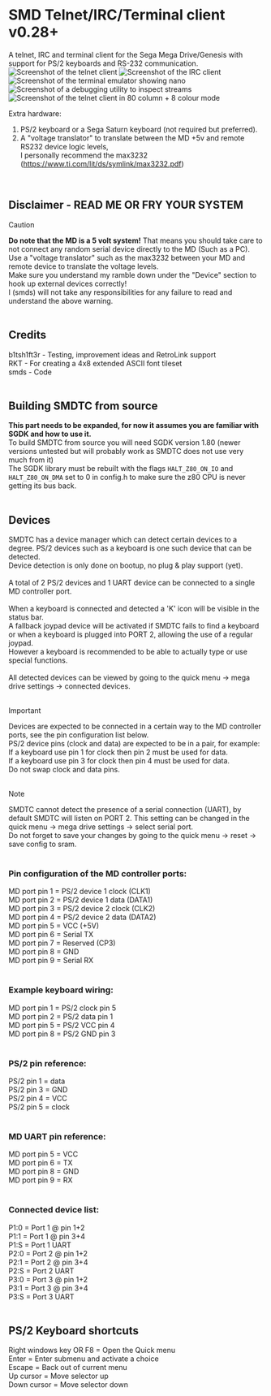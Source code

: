 
# SMD Telnet/IRC/Terminal client v0.28+
A telnet, IRC and terminal client for the Sega Mega Drive/Genesis with support for PS/2 keyboards and RS-232 communication.<br>
![Screenshot of the telnet client](https://deceptsoft.com/smdtc_extra_git/telnet_small.png)
![Screenshot of the IRC client](https://deceptsoft.com/smdtc_extra_git/irc_small.png)
![Screenshot of the terminal emulator showing nano](https://deceptsoft.com/smdtc_extra_git/blastem_20240401_104314.png)
![Screenshot of a debugging utility to inspect streams](https://deceptsoft.com/smdtc_extra_git/hexview_small.png)
![Screenshot of the telnet client in 80 column + 8 colour mode](https://deceptsoft.com/smdtc_extra_git/blastem_20240401_203819.png)

Extra hardware:<br>
1. PS/2 keyboard or a Sega Saturn keyboard (not required but preferred).<br>
2. A "voltage translator" to translate between the MD +5v and remote RS232 device logic levels,<br>
I personally recommend the max3232 (https://www.ti.com/lit/ds/symlink/max3232.pdf)<br>
<br>

## Disclaimer - READ ME OR FRY YOUR SYSTEM
> [!CAUTION]
**Do note that the MD is a 5 volt system!** That means you should take care to not connect any random serial device directly to the MD (Such as a PC).<br>
Use a "voltage translator" such as the max3232 between your MD and remote device to translate the voltage levels.<br>
Make sure you understand my ramble down under the "Device" section to hook up external devices correctly!<br>
I (smds) will not take any responsibilities for any failure to read and understand the above warning.<br>
<br>

## Credits
b1tsh1ft3r - Testing, improvement ideas and RetroLink support<br>
RKT - For creating a 4x8 extended ASCII font tileset<br>
smds - Code<br>
<br>

## Building SMDTC from source
**This part needs to be expanded, for now it assumes you are familiar with SGDK and how to use it.**<br>
To build SMDTC from source you will need SGDK version 1.80 (newer versions untested but will probably work as SMDTC does not use very much from it)<br>
The SGDK library must be rebuilt with the flags `HALT_Z80_ON_IO` and `HALT_Z80_ON_DMA` set to 0 in config.h to make sure the z80 CPU is never getting its bus back.<br>
<br>

## Devices
SMDTC has a device manager which can detect certain devices to a degree. PS/2 devices such as a keyboard is one such device that can be detected.<br>
Device detection is only done on bootup, no plug & play support (yet).<br>
<br>
A total of 2 PS/2 devices and 1 UART device can be connected to a single MD controller port.<br>
<br>
When a keyboard is connected and detected a 'K' icon will be visible in the status bar.<br>
A fallback joypad device will be activated if SMDTC fails to find a keyboard or when a keyboard is plugged into PORT 2, allowing the use of a regular joypad.<br>
However a keyboard is recommended to be able to actually type or use special functions.<br>
<br>
All detected devices can be viewed by going to the quick menu -> mega drive settings -> connected devices.<br>
<br>

> [!IMPORTANT]
Devices are expected to be connected in a certain way to the MD controller ports, see the pin configuration list below.<br>
PS/2 device pins (clock and data) are expected to be in a pair, for example:<br>
If a keyboard use pin 1 for clock then pin 2 must be used for data.<br>
If a keyboard use pin 3 for clock then pin 4 must be used for data.<br>
Do not swap clock and data pins.<br>
<br>

> [!NOTE]
SMDTC cannot detect the presence of a serial connection (UART), by default SMDTC will listen on PORT 2. This setting can be changed in the quick menu -> mega drive settings -> select serial port.<br>
Do not forget to save your changes by going to the quick menu -> reset -> save config to sram.<br>
<br>

### Pin configuration of the MD controller ports: 
MD port pin 1 = PS/2 device 1 clock  (CLK1)<br>
MD port pin 2 = PS/2 device 1 data   (DATA1)<br>
MD port pin 3 = PS/2 device 2 clock  (CLK2)<br>
MD port pin 4 = PS/2 device 2 data   (DATA2)<br>
MD port pin 5 = VCC (+5V)<br>
MD port pin 6 = Serial TX<br>
MD port pin 7 = Reserved             (CP3)<br>
MD port pin 8 = GND<br>
MD port pin 9 = Serial RX<br>
<br>

### Example keyboard wiring:
MD port pin 1 = PS/2 clock pin 5<br>
MD port pin 2 = PS/2 data pin 1<br>
MD port pin 5 = PS/2 VCC pin 4<br>
MD port pin 8 = PS/2 GND pin 3<br>
<br>

### PS/2 pin reference:
PS/2 pin 1 = data<br>
PS/2 pin 3 = GND<br>
PS/2 pin 4 = VCC<br>
PS/2 pin 5 = clock<br>
<br>

### MD UART pin reference:
MD port pin 5 = VCC<br>
MD port pin 6 = TX<br>
MD port pin 8 = GND<br>
MD port pin 9 = RX<br>
<br>

### Connected device list:
P1:0 = Port 1 @ pin 1+2<br>
P1:1 = Port 1 @ pin 3+4<br>
P1:S = Port 1 UART<br>
P2:0 = Port 2 @ pin 1+2<br>
P2:1 = Port 2 @ pin 3+4<br>
P2:S = Port 2 UART<br>
P3:0 = Port 3 @ pin 1+2<br>
P3:1 = Port 3 @ pin 3+4<br>
P3:S = Port 3 UART<br>
<br>

## PS/2 Keyboard shortcuts
Right windows key OR F8 = Open the Quick menu<br>
Enter = Enter submenu and activate a choice<br>
Escape = Back out of current menu<br>
Up cursor = Move selector up<br>
Down cursor = Move selector down<br>
